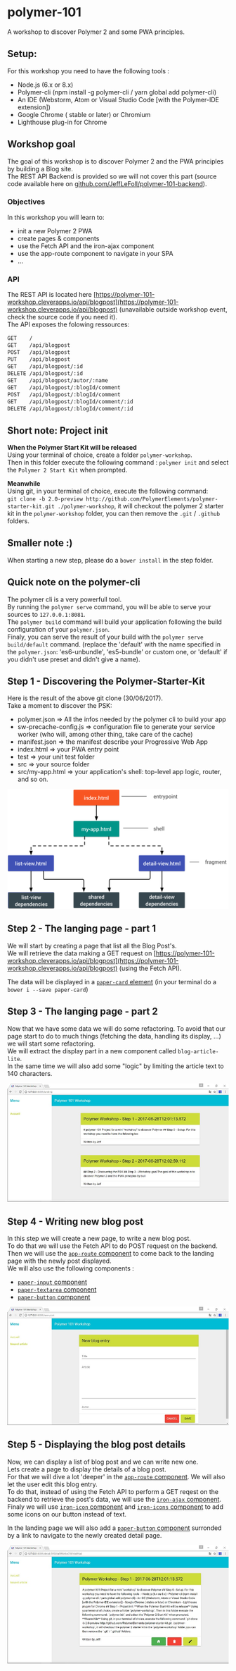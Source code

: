# polymer-101
A workshop to discover Polymer 2 and some PWA principles.

## Setup:  
For this workshop you need to have the following tools :
- Node.js (6.x or 8.x)
- Polymer-cli (npm install -g polymer-cli / yarn global add polymer-cli)
- An IDE (Webstorm, Atom or Visual Studio Code [with the Polymer-IDE extension])
- Google Chrome ( stable or later) or Chromium
- Lighthouse plug-in for Chrome

## Workshop goal
The goal of this workshop is to discover Polymer 2 and the PWA principles by building a Blog site.  
The REST API Backend is provided so we will not cover this part (source code available here on [github.com/JeffLeFoll/polymer-101-backend](https://github.com/JeffLeFoll/polymer-101-backend)).

### Objectives
In this workshop you will learn to:
- init a new Polymer 2 PWA
- create pages & components
- use the Fetch API and the iron-ajax component
- use the app-route component to navigate in your SPA 
- ...

### API
The REST API is located here [https://polymer-101-workshop.cleverapps.io/api/blogpost](https://polymer-101-workshop.cleverapps.io/api/blogpost) (unavailable outside workshop event, check the source code if you need it).  
The API exposes the folowing ressources: 
```
GET    / 
GET    /api/blogpost 
POST   /api/blogpost
PUT    /api/blogpost 
GET    /api/blogpost/:id
DELETE /api/blogpost/:id 
GET    /api/blogpost/autor/:name 
GET    /api/blogpost/:blogId/comment 
POST   /api/blogpost/:blogId/comment 
GET    /api/blogpost/:blogId/comment/:id 
DELETE /api/blogpost/:blogId/comment/:id
``` 

## Short note: Project init
**When the Polymer Start Kit will be released**  
Using your terminal of choice, create a folder `polymer-workshop`.  
Then in this folder execute the following command : `polymer init` and select the `Polymer 2 Start Kit` when prompted.

**Meanwhile**  
Using git, in your terminal of choice, execute the following command:  
`git clone -b 2.0-preview http://github.com/PolymerElements/polymer-starter-kit.git ./polymer-workshop`, it will checkout the polymer 2 starter kit in the `polymer-workshop` folder, you can then remove the `.git` / `.github` folders.

## Smaller note :)  
When starting a new step, please do a `bower install` in the step folder.

## Quick note on the polymer-cli  
The polymer cli is a very powerfull tool.  
By running the `polymer serve` command, you will be able to serve your sources to `127.0.0.1:8081`.  
The `polymer build` command will build your application following the build configuration of your `polymer.json`.  
Finaly, you can serve the result of your build with the `polymer serve build/default` command. (replace the 'default' with the name specified in the `polymer.json`: 'es6-unbundle', 'es5-bundle' or custom one, or 'default' if you didn't use preset and didn't give a name).

## Step 1 - Discovering the Polymer-Starter-Kit
Here is the result of the above git clone (30/06/2017).  
Take a moment to discover the PSK:
- polymer.json => All the infos needed by the polymer cli to build your app
- sw-precache-config.js => configuration file to generate your service worker (who will, among other thing, take care of the cache)
- manifest.json => the manifest describe your Progressive Web App
- index.html => your PWA entry point
- test => your unit test folder
- src => your source folder
- src/my-app.html => your application's shell: top-level app logic, router, and so on.  

![app-build-components](imgs/app-build-components.png)

## Step 2 - The langing page - part 1
We will start by creating a page that list all the Blog Post's.  
We will retrieve the data making a GET request on [https://polymer-101-workshop.cleverapps.io/api/blogpost](https://polymer-101-workshop.cleverapps.io/api/blogpost) (using the Fetch API).  

The data will be displayed in a [`paper-card` element](https://www.webcomponents.org/element/PolymerElements/paper-card)
(in your terminal do a `bower i --save paper-card`)

## Step 3 - The langing page - part 2  
Now that we have some data we will do some refactoring.
To avoid that our page start to do to much things (fetching the data, handling its display, ...) we will start some refactoring.  
We will extract the display part in a new component called `blog-article-lite`.  
In the same time we will also add some "logic" by limiting the article text to 140 characters.  

![step03](imgs/step03.jpg)

## Step 4 - Writing new blog post
In this step we will create a new page, to write a new blog post.  
To do that we will use the Fetch API to do POST request on the backend. 
Then we will use the [`app-route` component](https://www.webcomponents.org/element/PolymerElements/app-route) to come back to the landing page with the newly post displayed.    
We will also use the following components :
- [`paper-input` component](https://www.webcomponents.org/element/PolymerElements/paper-input)
- [`paper-textarea` component](https://www.webcomponents.org/element/PolymerElements/paper-input)
- [`paper-button` component](https://www.webcomponents.org/element/PolymerElements/paper-button)


![step04](imgs/step04.jpg)

## Step 5 - Displaying the blog post details
Now, we can display a list of blog post and we can write new one.  
Lets create a page to display the details of a blog post.  
For that we will dive a lot 'deeper' in the [`app-route` component](https://www.webcomponents.org/element/PolymerElements/app-route).
We will also let the user edit this blog entry.  
To do that, instead of using the Fetch API to perform a GET reqest on the backend to retrieve the post's data, we will use the [`iron-ajax` component](https://www.webcomponents.org/element/PolymerElements/iron-ajax).  
Finaly we will use [`iron-icon` component](https://www.webcomponents.org/element/PolymerElements/iron-icon) and [`iron-icons` component](https://www.webcomponents.org/element/PolymerElements/iron-icons) to add some icons on our button instead of text.  

In the landing page we will also add a [`paper-button` component](https://www.webcomponents.org/element/PolymerElements/paper-button) surronded by a link to navigate to the newly created detail page.

![step05](imgs/step05.jpg)

